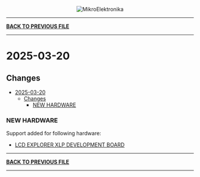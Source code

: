 <p align="center">
  <img src="http://www.mikroe.com/img/designs/beta/logo_small.png?raw=true" alt="MikroElektronika"/>
</p>

---

**[BACK TO PREVIOUS FILE](../changelog.md)**

---

# 2025-03-20

## Changes

- [2025-03-20](#2025-03-20)
  - [Changes](#changes)
    - [NEW HARDWARE](#new-hardware)

### NEW HARDWARE

Support added for following hardware:

+ [LCD EXPLORER XLP DEVELOPMENT BOARD](https://www.microchip.com/en-us/development-tool/DM240314)

---

**[BACK TO PREVIOUS FILE](../changelog.md)**

---
